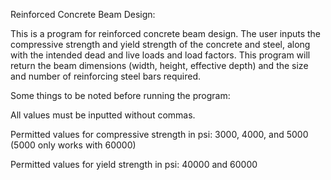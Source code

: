 Reinforced Concrete Beam Design:

This is a program for reinforced concrete beam design.
The user inputs the compressive strength and yield strength of the concrete and steel,
along with the intended dead and live loads and load factors.
This program will return the beam dimensions (width, height, effective depth)
and the size and number of reinforcing steel bars required.

Some things to be noted before running the program:

All values must be inputted without commas.

Permitted values for compressive strength in psi:
  3000, 4000, and 5000 (5000 only works with 60000)

Permitted values for yield strength in psi:
  40000 and 60000
